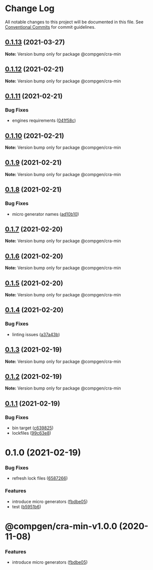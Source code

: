 # Change Log

All notable changes to this project will be documented in this file.
See [Conventional Commits](https://conventionalcommits.org) for commit guidelines.

## [0.1.13](https://github.com/developer239/compgen/compare/@compgen/cra-min@0.1.12...@compgen/cra-min@0.1.13) (2021-03-27)

**Note:** Version bump only for package @compgen/cra-min





## [0.1.12](https://github.com/developer239/compgen/compare/@compgen/cra-min@0.1.11...@compgen/cra-min@0.1.12) (2021-02-21)

**Note:** Version bump only for package @compgen/cra-min





## [0.1.11](https://github.com/developer239/compgen/compare/@compgen/cra-min@0.1.10...@compgen/cra-min@0.1.11) (2021-02-21)


### Bug Fixes

* engines requirements ([041f58c](https://github.com/developer239/compgen/commit/041f58cffca7b9db89515ed7e2d77535750cedd6))





## [0.1.10](https://github.com/developer239/compgen/compare/@compgen/cra-min@0.1.9...@compgen/cra-min@0.1.10) (2021-02-21)

**Note:** Version bump only for package @compgen/cra-min





## [0.1.9](https://github.com/developer239/compgen/compare/@compgen/cra-min@0.1.8...@compgen/cra-min@0.1.9) (2021-02-21)

**Note:** Version bump only for package @compgen/cra-min





## [0.1.8](https://github.com/developer239/compgen/compare/@compgen/cra-min@0.1.7...@compgen/cra-min@0.1.8) (2021-02-21)


### Bug Fixes

* micro generator names ([ad10b10](https://github.com/developer239/compgen/commit/ad10b10f7211b5b791b1c43d5da5e59e4dd6195d))





## [0.1.7](https://github.com/developer239/compgen/compare/@compgen/cra-min@0.1.6...@compgen/cra-min@0.1.7) (2021-02-20)

**Note:** Version bump only for package @compgen/cra-min





## [0.1.6](https://github.com/developer239/compgen/compare/@compgen/cra-min@0.1.5...@compgen/cra-min@0.1.6) (2021-02-20)

**Note:** Version bump only for package @compgen/cra-min





## [0.1.5](https://github.com/developer239/compgen/compare/@compgen/cra-min@0.1.4...@compgen/cra-min@0.1.5) (2021-02-20)

**Note:** Version bump only for package @compgen/cra-min





## [0.1.4](https://github.com/developer239/compgen/compare/@compgen/cra-min@0.1.3...@compgen/cra-min@0.1.4) (2021-02-20)


### Bug Fixes

* linting issues ([a37a43b](https://github.com/developer239/compgen/commit/a37a43b765fceb0a4331a9affa09090d2d7a4a4e))





## [0.1.3](https://github.com/developer239/compgen/compare/@compgen/cra-min@0.1.2...@compgen/cra-min@0.1.3) (2021-02-19)

**Note:** Version bump only for package @compgen/cra-min





## [0.1.2](https://github.com/developer239/compgen/compare/@compgen/cra-min@0.1.1...@compgen/cra-min@0.1.2) (2021-02-19)

**Note:** Version bump only for package @compgen/cra-min





## [0.1.1](https://github.com/developer239/compgen/compare/@compgen/cra-min@0.1.0...@compgen/cra-min@0.1.1) (2021-02-19)


### Bug Fixes

* bin target ([c639825](https://github.com/developer239/compgen/commit/c639825f9c5c430880d33deeb648c9a087102fae))
* lockfiles ([99c63e8](https://github.com/developer239/compgen/commit/99c63e8f7192b2a8262f74e6f0fbd6943ebc1eb4))





# 0.1.0 (2021-02-19)


### Bug Fixes

* refresh lock files ([6587266](https://github.com/developer239/compgen/commit/658726677f8e29849ac47411a84a5569008fa3e0))


### Features

* introduce micro generators ([fbdbe05](https://github.com/developer239/compgen/commit/fbdbe0523b9f3187c4f8d08248eeb8a679650afd))
* test ([b5951b6](https://github.com/developer239/compgen/commit/b5951b6ac0684615cfc2de295f383dca9f238584))





# @compgen/cra-min-v1.0.0 (2020-11-08)


### Features

* introduce micro generators ([fbdbe05](https://github.com/developer239/compgen/commit/fbdbe0523b9f3187c4f8d08248eeb8a679650afd))

